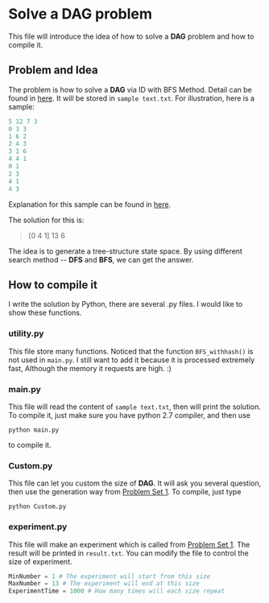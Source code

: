 # Solve a DAG problem
This file will introduce the idea of how to solve a **DAG** problem and how to compile it.

## Problem and Idea
The problem is how to solve a **DAG** via ID with BFS Method. Detail can be found in [here](http://cs.nyu.edu/courses/fall15/CSCI-GA.2560-001/prog1.html). It will be stored in `sample text.txt`. For illustration, here is a sample:
```python
5 12 7 3
0 3 3
1 6 2
2 4 3
3 1 6
4 4 1
0 1
2 3
4 1
4 3
```
Explanation for this sample can be found in [here](http://cs.nyu.edu/courses/fall15/CSCI-GA.2560-001/prog1.html).

The solution for this is:
> [0 4 1] 13 6

The idea is to generate a tree-structure state space. By using different search method -- **DFS** and **BFS**, we can get the answer.

## How to compile it
I write the solution by Python, there are several .py files. I would like to show these functions.

### utility.py
This file store many functions. Noticed that the function `BFS_withhash()` is not used in `main.py`. I still want to add it because it is processed extremely fast, Although the memory it requests are high. :)

### main.py
This file will read the content of `sample text.txt`, then will print the solution. To compile it, just make sure you have python 2.7 compiler, and then use
```terminal
python main.py
```
to compile it. 

### Custom.py
This file can let you custom the size of **DAG**. It will ask you several question, then use the generation way from [Problem Set 1](http://cs.nyu.edu/courses/fall15/CSCI-GA.2560-001/prog1.html). To compile, just type
```terminal
python Custom.py
```

### experiment.py
This file will make an experiment which is called from [Problem Set 1](http://cs.nyu.edu/courses/fall15/CSCI-GA.2560-001/prog1.html). The result will be printed in `result.txt`. You can modify the file to control the size of experiment.
```python
MinNumber = 1 # The experiment will start from this size
MaxNumber = 13 # The experiment will end at this size
ExperimentTime = 1000 # How many times will each size repeat
```